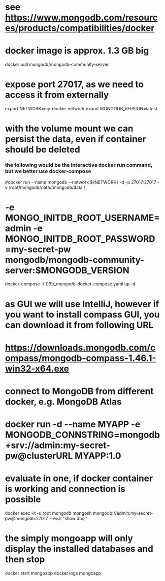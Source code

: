 # see https://www.mongodb.com/resources/products/compatibilities/docker
# docker image is approx. 1.3 GB big
docker pull mongodb/mongodb-community-server
# expose port 27017, as we need to access it from externally
export NETWORK=my-docker-network
export MONGODB_VERSION=latest
# with the volume mount we can persist the data, even if container should be deleted
### the following would be the interactive docker run command, but we better use docker-compose ###
#docker run --name mongodb --network ${NETWORK} -d -p 27017:27017 -v /root/mongodb/data:/mongodb/data \
#   -e MONGO_INITDB_ROOT_USERNAME=admin -e MONGO_INITDB_ROOT_PASSWORD=my-secret-pw mongodb/mongodb-community-server:$MONGODB_VERSION
docker-compose -f 09b_mongodb-docker-compose.yaml up -d

# as GUI we will use IntelliJ, however if you want to install compass GUI, you can download it from following URL
# https://downloads.mongodb.com/compass/mongodb-compass-1.46.1-win32-x64.exe

# connect to MongoDB from different docker, e.g. MongoDB Atlas
# docker run -d --name MYAPP -e MONGODB_CONNSTRING=mongodb+srv://admin:my-secret-pw@clusterURL MYAPP:1.0

# evaluate in one, if docker container is working and connection is possible
docker exec -it -u root mongodb mongosh mongodb://admin:my-secret-pw@mongodb:27017 --eval "show dbs;"

# the simply mongoapp will only display the installed databases and then stop
docker start mongoapp
docker logs mongoapp